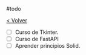 #todo

[< Volver](Tareas)

- [ ] Curso de Tkinter.
- [ ] Curso de FastAPI
- [ ] Aprender principios Solid.